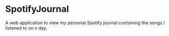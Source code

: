 # SpotifyJournal
 A web application to view my personal Spotify journal containing the songs I listened to on x day.
